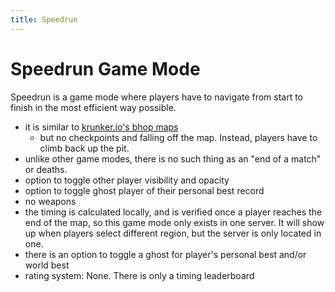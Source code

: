 ```yaml
---
title: Speedrun
---
```


# Speedrun Game Mode

Speedrun is a game mode where players have to navigate from start to finish in the most efficient way possible.

- it is similar to [krunker.io's bhop maps](https://www.youtube.com/watch?v=Z47Ssa4ZU9U)
  - but no checkpoints and falling off the map. Instead, players have to climb back up the pit.
- unlike other game modes, there is no such thing as an "end of a match" or deaths.
- option to toggle other player visibility and opacity
- option to toggle ghost player of their personal best record
- no weapons
- the timing is calculated locally, and is verified once a player reaches the end of the map,
  so this game mode only exists in one server. It will show up when players select different region,
  but the server is only located in one.
- there is an option to toggle a ghost for player's personal best and/or world best
- rating system: None. There is only a timing leaderboard
